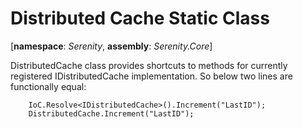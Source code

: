 # Distributed Cache Static Class
[**namespace**: *Serenity*, **assembly**: *Serenity.Core*]

DistributedCache class provides shortcuts to methods for currently registered IDistributedCache implementation. So below two lines are functionally equal:

```
    IoC.Resolve<IDistributedCache>().Increment("LastID");
    DistributedCache.Increment("LastID");
```
